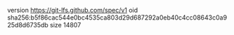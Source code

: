 version https://git-lfs.github.com/spec/v1
oid sha256:b5f86cac544e0bc4535ca803d29d687292a0eb40c4cc08643c0a925d8d6735db
size 14807
